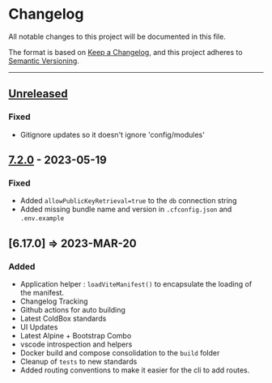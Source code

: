 # Changelog

All notable changes to this project will be documented in this file.

The format is based on [Keep a Changelog](https://keepachangelog.com/en/1.0.0/),
and this project adheres to [Semantic Versioning](https://semver.org/spec/v2.0.0.html).

* * *

## [Unreleased]

### Fixed

- Gitignore updates so it doesn't ignore 'config/modules'

## [7.2.0] - 2023-05-19

### Fixed

- Added `allowPublicKeyRetrieval=true` to the `db` connection string
- Added missing bundle name and version in `.cfconfig.json` and `.env.example`

## [6.17.0] => 2023-MAR-20

### Added

- Application helper : `loadViteManifest()` to encapsulate the loading of the manifest.
- Changelog Tracking
- Github actions for auto building
- Latest ColdBox standards
- UI Updates
- Latest Alpine + Bootstrap Combo
- vscode introspection and helpers
- Docker build and compose consolidation to the `build` folder
- Cleanup of `tests` to new standards
- Added routing conventions to make it easier for the cli to add routes.

[Unreleased]: https://github.com/coldbox-templates/vite/compare/v7.2.0...HEAD

[7.2.0]: https://github.com/coldbox-templates/vite/compare/v7.2.0...v7.2.0
